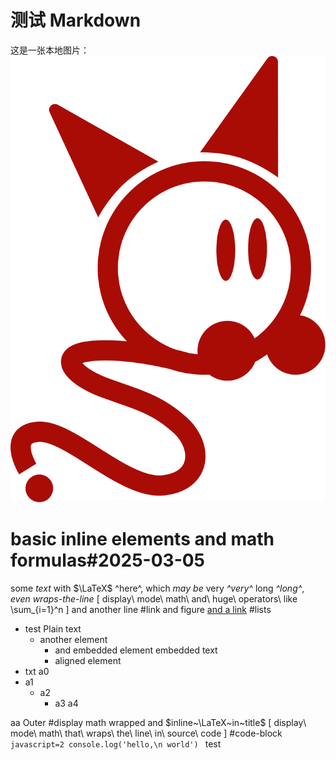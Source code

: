 # 测试 Markdown
这是一张本地图片：
![a figure](./assets/logo.svg)

# basic inline elements and math formulas#2025-03-05
some *text* with $\LaTeX$ ^here^, which _may be_ very *^very^* long _^long^_, *even wraps-the-line*
\[ display\ mode\ math\ and\ huge\ operators\ like \sum_{i=1}^n \]
and another line
#link and figure
[and a link](/)
#lists
+ test
	Plain text
	+ another element
		+ and embedded element
			embedded text
		+ aligned element
+ txt
  a0
+ a1
  + a2
    + a3
      a4

aa
Outer
#display math wrapped and $inline~\LaTeX~in~title$
\[
	display\ mode\ math\ that\ wraps\ the\ line\ in\ source\ code
\]
#code-block
	```javascript=2
	console.log('hello,\n world')
	```
test

